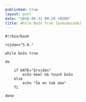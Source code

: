 ```yaml
---
published: true
layout: post
date: "2016-05-31 09:29 +0200"
title: While Božo True (pseudocode)
---
```


    #!/bin/bash
    
    rojdan="5.6."
    
    while božo true 
    
    do
    
    	if DATE="$rojdan"
    		echo beer && touch božo
    	else
	    	echo "Še en tak dan"
	    fi

    done
